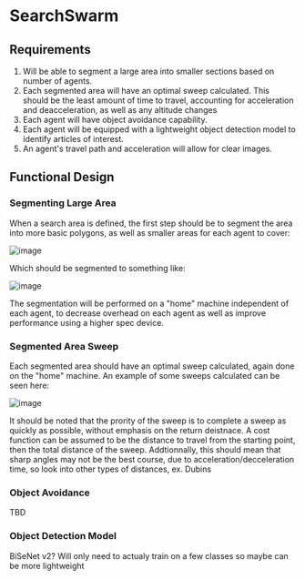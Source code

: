 # SearchSwarm

## Requirements

1. Will be able to segment a large area into smaller sections based on number of agents.
2. Each segmented area will have an optimal sweep calculated. This should be the least amount of time to travel, accounting for acceleration and deacceleration, as well as any altitude changes
3. Each agent will have object avoidance capability.
4. Each agent will be equipped with a lightweight object detection model to identify articles of interest.
5. An agent's travel path and acceleration will allow for clear images.

## Functional Design
### Segmenting Large Area
When a search area is defined, the first step should be to segment the area into more basic polygons, as well as smaller areas for each agent to cover:

![image](https://github.com/user-attachments/assets/6c1c729c-5464-4ea5-9940-e52dbb2161cd)

Which should be segmented to something like:

![image](https://github.com/user-attachments/assets/55559bd5-5dfb-4d04-bec4-5903a3a64f2e)

The segmentation will be performed on a "home" machine independent of each agent, to decrease overhead on each agent as well as improve performance using a higher spec device.

### Segmented Area Sweep
Each segmented area should have an optimal sweep calculated, again done on the "home" machine. An example of some sweeps calculated can be seen here:

![image](https://github.com/user-attachments/assets/3c5382ea-f7a0-4e10-b2f6-52f0387fd5c7)

It should be noted that the prority of the sweep is to complete a sweep as quickly as possible, without emphasis on the return deistnace. A cost function can be assumed to be the distance to travel from the starting point, then the total distance of the sweep. Addtionnally, this should mean that sharp angles may not be the best course, due to acceleration/decceleration time, so look into other types of distances, ex. Dubins

### Object Avoidance
TBD

### Object Detection Model
BiSeNet v2?
Will only need to actualy train on a few classes so maybe can be more lightweight
